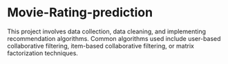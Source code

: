 # Movie-Rating-prediction
This project involves data collection, data cleaning, and
implementing recommendation algorithms. Common algorithms
used include user-based collaborative filtering, item-based
collaborative filtering, or matrix factorization techniques.
